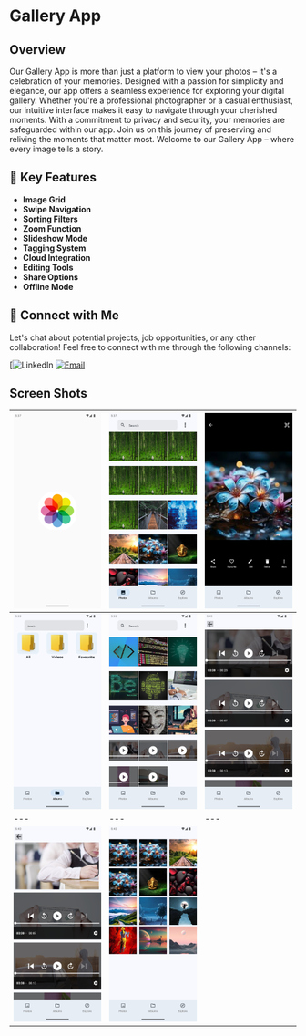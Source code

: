 # Gallery App
## Overview

Our Gallery App is more than just a platform to view your photos – it's a celebration of your memories. Designed with a passion for simplicity and elegance, our app offers a seamless experience for exploring your digital gallery. Whether you're a professional photographer or a casual enthusiast, our intuitive interface makes it easy to navigate through your cherished moments. With a commitment to privacy and security, your memories are safeguarded within our app. Join us on this journey of preserving and reliving the moments that matter most. Welcome to our Gallery App – where every image tells a story. 

## 🚀 Key Features 
- **Image Grid**
- **Swipe Navigation**
- **Sorting Filters**
- **Zoom Function**
- **Slideshow Mode**
- **Tagging System**
- **Cloud Integration**
- **Editing Tools**
- **Share Options**
- **Offline Mode**


## 🤝 Connect with Me
Let's chat about potential projects, job opportunities, or any other collaboration! Feel free to connect with me through the following channels:

[![LinkedIn](https://www.linkedin.com/in/khubaibkhandev](https://www.linkedin.com/in/muhammad-zohaib-imtiaz-dev/))
[![Email](https://img.shields.io/badge/Email-Drop%20a%20Message-red?style=for-the-badge&logo=gmail)](mailto:mzkhan9610@gmail.com)


## Screen Shots

| ![Screenshot 1](https://github.com/ZohaibKhanDev/Gallery_App/blob/master/assist/1.png) | ![Screenshot 2](https://github.com/ZohaibKhanDev/Gallery_App/blob/master/assist/2.png) | ![Screenshot 3](https://github.com/ZohaibKhanDev/Gallery_App/blob/master/assist/3.png) |
| --- | --- | --- |
| ![Screenshot 4](https://github.com/ZohaibKhanDev/Gallery_App/blob/master/assist/4.png) | ![Screenshot 5](https://github.com/ZohaibKhanDev/Gallery_App/blob/master/assist/5.png) | ![Screenshot 6](https://github.com/ZohaibKhanDev/Gallery_App/blob/master/assist/6.png) 
| --- | --- | ---|
| ![Screenshot 7](https://github.com/ZohaibKhanDev/Gallery_App/blob/master/assist/7.png) | ![Screenshot 8](https://github.com/ZohaibKhanDev/Gallery_App/blob/master/assist/8.png)

